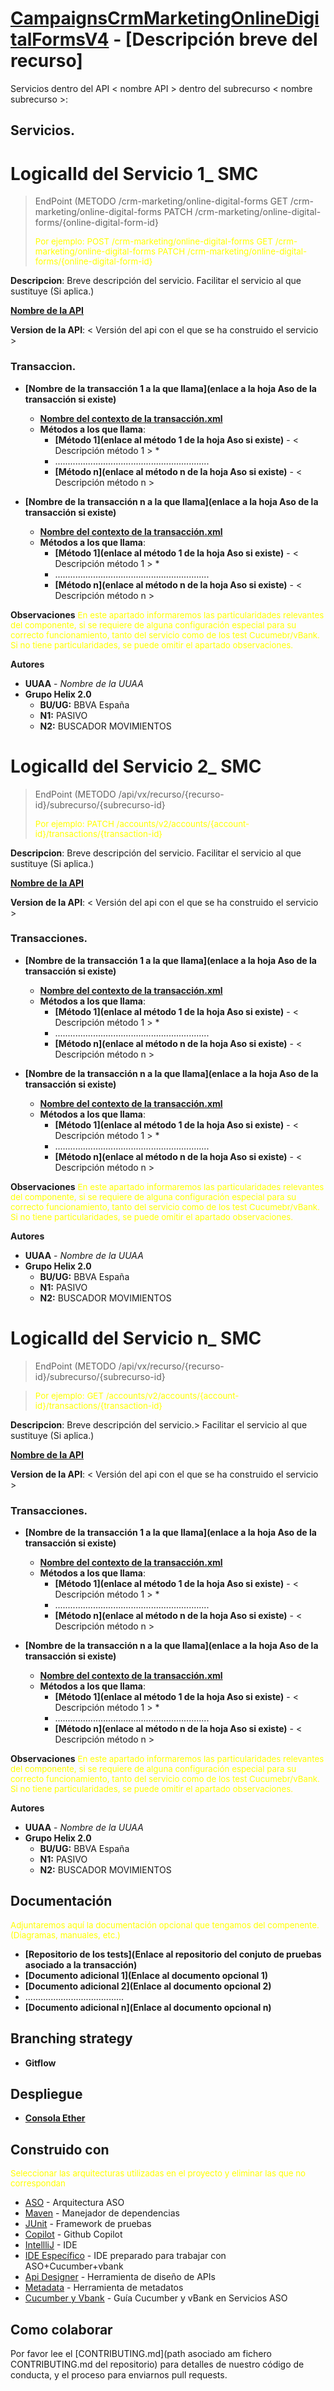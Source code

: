 # [CampaignsCrmMarketingOnlineDigitalFormsV4](https://bitbucket.globaldevtools.bbva.com/bitbucket/projects/GL_F30V_APP-ID-938255_DSG/repos/campaignscrmmarketingonlinedigitalformsv4/browse) - [Descripción breve del recurso]
Servicios dentro del API < nombre API >  dentro del subrecurso < nombre subrecurso >:
## Servicios.

# **LogicalId del Servicio 1_ SMC**
> EndPoint (METODO /crm-marketing/online-digital-forms GET /crm-marketing/online-digital-forms PATCH /crm-marketing/online-digital-forms/{online-digital-form-id}
>
><span style="color:yellow;font-size:10pt"> Por ejemplo: POST /crm-marketing/online-digital-forms GET /crm-marketing/online-digital-forms PATCH /crm-marketing/online-digital-forms/{online-digital-form-id}</span>

**Descripcion**: Breve descripción del servicio.
Facilitar el servicio al que sustituye (Si aplica.)


**[ Nombre de la API](https://catalogs.platform.bbva.com/apicatalog/business/apis/apis-products-accounts/versions/global-2.78.0/resources/accountsapiaccountsaccountidtransactionstransactionidv2/)**

**Version de la API**:  < Versión del api con el que se ha construido el servicio >
### Transaccion.

* **[Nombre de la transacción 1 a la que llama](enlace a la hoja Aso de la transacción si existe)**
  * **[Nombre del contexto de la transacción.xml](artifact/transactions/././././transacción.xml)**
  * **Métodos a los que llama**:
    * **[Método 1](enlace al método 1 de la hoja Aso si existe)** - < Descripción método 1 >    *
    * .............................................................
    * **[Método n](enlace al método n de la hoja Aso si existe)** - < Descripción método n >


* **[Nombre de la transacción n a la que llama](enlace a la hoja Aso de la transacción si existe)**
  * **[Nombre del contexto de la transacción.xml](artifact/transactions/././././transacción.xml)**
  * **Métodos a los que llama**:
    * **[Método 1](enlace al método 1 de la hoja Aso si existe)** - < Descripción método 1 >    *
    * .............................................................
    * **[Método n](enlace al método n de la hoja Aso si existe)** - < Descripción método n >

**Observaciones**
<span style="color:yellow;font-size:10pt"> En este apartado informaremos las particularidades relevantes del componente, si se requiere de alguna configuración especial para su correcto funcionamiento, tanto del servicio como de los test Cucumebr/vBank. Si no tiene particularidades, se puede omitir el apartado observaciones.</span>

**Autores**

* **UUAA** - *Nombre de la UUAA*
* **Grupo Helix 2.0**
  * **BU/UG:** BBVA España
  * **N1:** PASIVO
  * **N2:** BUSCADOR MOVIMIENTOS

# **LogicalId del Servicio 2_ SMC**
> EndPoint (METODO /api/vx/recurso/{recurso-id}/subrecurso/{subrecurso-id}
>
><span style="color:yellow;font-size:10pt"> Por ejemplo: PATCH /accounts/v2/accounts/{account-id}/transactions/{transaction-id}</span>

**Descripcion**: Breve descripción del servicio.
Facilitar el servicio al que sustituye (Si aplica.)


**[ Nombre de la API](https://catalogs.platform.bbva.com/apicatalog/business/apis/apis-products-accounts/versions/global-2.78.0/resources/accountsapiaccountsaccountidtransactionstransactionidv2/#PATCH)**

**Version de la API**:  < Versión del api con el que se ha construido el servicio >
### Transacciones.

* **[Nombre de la transacción 1 a la que llama](enlace a la hoja Aso de la transacción si existe)**
  * **[Nombre del contexto de la transacción.xml](artifact/transactions/././././transacción.xml)**
  * **Métodos a los que llama**:
    * **[Método 1](enlace al método 1 de la hoja Aso si existe)** - < Descripción método 1 >    *
    * .............................................................
    * **[Método n](enlace al método n de la hoja Aso si existe)** - < Descripción método n >


* **[Nombre de la transacción n a la que llama](enlace a la hoja Aso de la transacción si existe)**
  * **[Nombre del contexto de la transacción.xml](artifact/transactions/././././transacción.xml)**
  * **Métodos a los que llama**:
    * **[Método 1](enlace al método 1 de la hoja Aso si existe)** - < Descripción método 1 >    *
    * .............................................................
    * **[Método n](enlace al método n de la hoja Aso si existe)** - < Descripción método n >

**Observaciones**
<span style="color:yellow;font-size:10pt"> En este apartado informaremos las particularidades relevantes del componente, si se requiere de alguna configuración especial para su correcto funcionamiento, tanto del servicio como de los test Cucumebr/vBank. Si no tiene particularidades, se puede omitir el apartado observaciones.</span>

**Autores**

* **UUAA** - *Nombre de la UUAA*
* **Grupo Helix 2.0**
  * **BU/UG:** BBVA España
  * **N1:** PASIVO
  * **N2:** BUSCADOR MOVIMIENTOS
# **LogicalId del Servicio n_ SMC**
> EndPoint (METODO /api/vx/recurso/{recurso-id}/subrecurso/{subrecurso-id}

> <span style="color:yellow;font-size:10pt">Por ejemplo: GET /accounts/v2/accounts/{account-id}/transactions/{transaction-id}</span> 

**Descripcion**: Breve descripción del servicio.>
Facilitar el servicio al que sustituye (Si aplica.)


**[ Nombre de la API](https://catalogs.platform.bbva.com/apicatalog/business/apis/apis-products-accounts/versions/global-2.78.0/resources/accountsapiaccountsaccountidtransactionstransactionidv2/#PATCH)**

**Version de la API**:  < Versión del api con el que se ha construido el servicio >
### Transacciones.
* **[Nombre de la transacción 1 a la que llama](enlace a la hoja Aso de la transacción si existe)**
  * **[Nombre del contexto de la transacción.xml](artifact/transactions/././././transacción.xml)**
  * **Métodos a los que llama**:
    * **[Método 1](enlace al método 1 de la hoja Aso si existe)** - < Descripción método 1 >    *
    * .............................................................
    * **[Método n](enlace al método n de la hoja Aso si existe)** - < Descripción método n >


* **[Nombre de la transacción n a la que llama](enlace a la hoja Aso de la transacción si existe)**
  * **[Nombre del contexto de la transacción.xml](artifact/transactions/././././transacción.xml)**
  * **Métodos a los que llama**:
    * **[Método 1](enlace al método 1 de la hoja Aso si existe)** - < Descripción método 1 >    *
    * .............................................................
    * **[Método n](enlace al método n de la hoja Aso si existe)** - < Descripción método n >

**Observaciones**
<span style="color:yellow;font-size:10pt"> En este apartado informaremos las particularidades relevantes del componente, si se requiere de alguna configuración especial para su correcto funcionamiento, tanto del servicio como de los test Cucumebr/vBank. Si no tiene particularidades, se puede omitir el apartado observaciones.</span>

**Autores**

* **UUAA** - *Nombre de la UUAA*
* **Grupo Helix 2.0**
  * **BU/UG:** BBVA España
  * **N1:** PASIVO
  * **N2:** BUSCADOR MOVIMIENTOS

## Documentación 

  <span style="color:yellow;font-size:10pt">Adjuntaremos aquí la documentación opcional que tengamos del compenente. (Diagramas, manuales, etc.)</span>

* **[Repositorio de los tests](Enlace al repositorio del conjuto de pruebas asociado a la transacción)**
* **[Documento adicional 1](Enlace al documento opcional 1)**
* **[Documento adicional 2](Enlace al documento opcional 2)**
* .......................................
* **[Documento adicional n](Enlace al documento opcional n)**

## Branching strategy
* **Gitflow**

## Despliegue

* **[Consola Ether](https://bbva-ether-console-front.appspot.com/)**

## Construido con

  <span style="color:yellow;font-size:10pt">Seleccionar las arquitecturas utilizadas en el proyecto y eliminar las que no correspondan</span>

* [ASO](https://platform.bbva.com/aso/index.html) - Arquitectura ASO
* [Maven](https://maven.apache.org/) - Manejador de dependencias
* [JUnit](https://junit.org/junit5/) - Framework de pruebas
* [Copilot](https://github.com/features/copilot) - Github Copilot
* [IntellliJ](https://www.jetbrains.com/idea/) - IDE
* [IDE Específico](https://drive.google.com/file/d/1vpDE-eq3ibFQQ6Ri4E25YD8WI-Bka-Hf/view?usp=drive_link) - IDE preparado para trabajar con ASO+Cucumber+vbank
* [Api Designer](https://platform.bbva.com/api-catalog/documentation/19iugriuIhTZoSsq75TjjFS1eD-AyzVqoFWXAVLnKG6s/herramienta-de-disenador-de-apis/herramienta-apidt/) - Herramienta de diseño de APIs
* [Metadata](https://catalogs.platform.bbva.com/__admin/) - Herramienta de metadatos
* [Cucumber y Vbank](https://bitbucket.globaldevtools.bbva.com/bitbucket/projects/BBVAESDOCUMENTACIONTESTING/repos/documentacion_cucumber_aso/browse) - Guía Cucumber y vBank en Servicios ASO


## Como colaborar

Por favor lee el [CONTRIBUTING.md](path asociado am fichero CONTRIBUTING.md del repositorio) para detalles de nuestro código de conducta, y el proceso para enviarnos pull requests.



